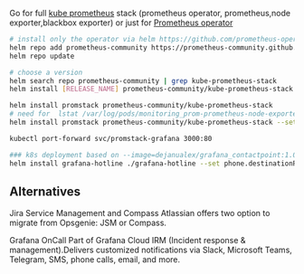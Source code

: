 Go for full [kube prometheus](https://github.com/prometheus-operator/kube-prometheus) stack (prometheus operator, prometheus,node exporter,blackbox exporter) or just for [Prometheus operator](https://github.com/prometheus-operator/prometheus-operator?tab=readme-ov-file#helm-chart)

```bash
# install only the operator via helm https://github.com/prometheus-operator/prometheus-operator?tab=readme-ov-file#helm-chart
helm repo add prometheus-community https://prometheus-community.github.io/helm-charts
helm repo update

# choose a version 
helm search repo prometheus-community | grep kube-prometheus-stack
helm install [RELEASE_NAME] prometheus-community/kube-prometheus-stack

helm install promstack prometheus-community/kube-prometheus-stack
# need for  lstat /var/log/pods/monitoring_prom-prometheus-node-exporter...no such file or directory error
helm install promstack prometheus-community/kube-prometheus-stack --set prometheus-node-exporter.hostRootFsMount.enabled=false

kubectl port-forward svc/promstack-grafana 3000:80

### k8s deployment based on --image=dejanualex/grafana_contactpoint:1.0 
helm install grafana-hotline ./grafana-hotline --set phone.destinationPhoneNumber="+40...."
```


## Alternatives

Jira Service Management and Compass
Atlassian offers two option to migrate from Opsgenie: JSM or Compass.

Grafana OnCall
Part of Grafana Cloud IRM (Incident response & management).Delivers customized notifications via Slack, Microsoft Teams, Telegram, SMS, phone calls, email, and more. 

